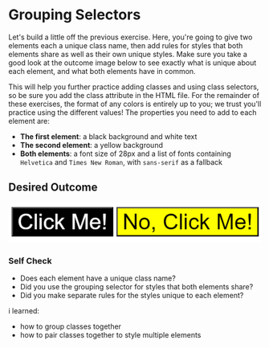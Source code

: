 # Grouping Selectors

Let's build a little off the previous exercise. Here, you're going to give two elements each a unique class name, then add rules for styles that both elements share as well as their own unique styles. Make sure you take a good look at the outcome image below to see exactly what is unique about each element, and what both elements have in common.

This will help you further practice adding classes and using class selectors, so be sure you add the class attribute in the HTML file. For the remainder of these exercises, the format of any colors is entirely up to you; we trust you'll practice using the different values! The properties you need to add to each element are:

- **The first element**: a black background and white text
- **The second element**: a yellow background
- **Both elements**: a font size of 28px and a list of fonts containing `Helvetica` and `Times New Roman`, with `sans-serif` as a fallback

## Desired Outcome

![desired outcome](./desired-outcome.png)

### Self Check

- Does each element have a unique class name?
- Did you use the grouping selector for styles that both elements share?
- Did you make separate rules for the styles unique to each element?



i learned:
- how to group classes together
- how to pair classes together to style multiple elements

